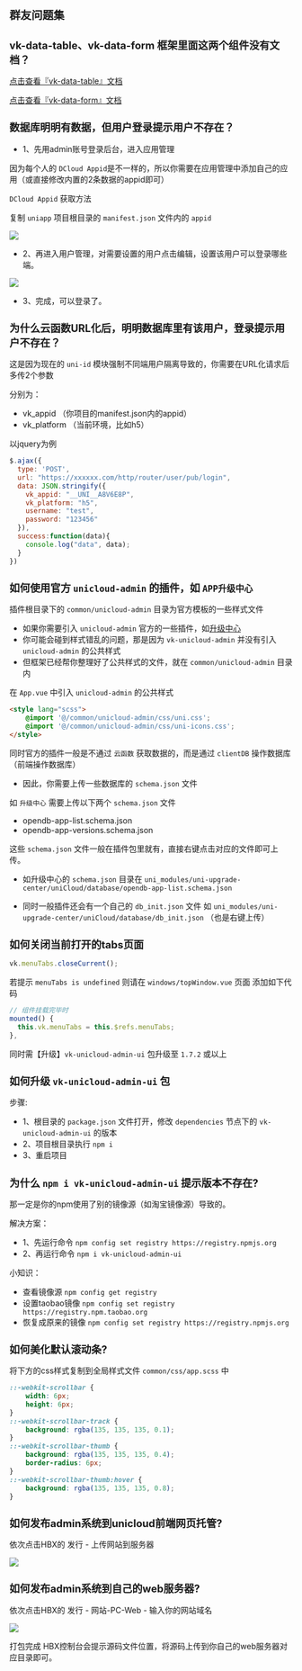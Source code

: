# 群友问题集

## vk-data-table、vk-data-form 框架里面这两个组件没有文档？

[点击查看『vk-data-table』文档](https://vkdoc.fsq.pub/admin/2/table.html)
 
[点击查看『vk-data-form』文档](https://vkdoc.fsq.pub/admin/3/form.html)


## 数据库明明有数据，但用户登录提示用户不存在？

* 1、先用admin账号登录后台，进入应用管理

因为每个人的 `DCloud Appid`是不一样的，所以你需要在应用管理中添加自己的应用（或直接修改内置的2条数据的appid即可）

`DCloud Appid` 获取方法

复制 `uniapp` 项目根目录的 `manifest.json` 文件内的 `appid`

![](https://vkceyugu.cdn.bspapp.com/VKCEYUGU-cf0c5e69-620c-4f3c-84ab-f4619262939f/e717232f-0f18-4dee-8437-5dec2c224920.png)

* 2、再进入用户管理，对需要设置的用户点击编辑，设置该用户可以登录哪些端。

![](https://vkceyugu.cdn.bspapp.com/VKCEYUGU-cf0c5e69-620c-4f3c-84ab-f4619262939f/18cd54d5-bedc-4d4f-bda2-7c339c865257.png)

* 3、完成，可以登录了。

## 为什么云函数URL化后，明明数据库里有该用户，登录提示用户不存在？

这是因为现在的 `uni-id` 模块强制不同端用户隔离导致的，你需要在URL化请求后多传2个参数

分别为：

* vk_appid    （你项目的manifest.json内的appid）
* vk_platform （当前环境，比如h5）

以jquery为例

```js
$.ajax({
  type: 'POST',
  url: "https://xxxxxx.com/http/router/user/pub/login",
  data: JSON.stringify({
    vk_appid: "__UNI__A8V6E8P",
    vk_platform: "h5",
    username: "test",
    password: "123456"
  }),
  success:function(data){
    console.log("data", data);
  }
})
```

## 如何使用官方 `unicloud-admin` 的插件，如 `APP升级中心`

插件根目录下的 `common/unicloud-admin` 目录为官方模板的一些样式文件

* 如果你需要引入 `unicloud-admin` 官方的一些插件，如[升级中心](https://ext.dcloud.net.cn/plugin?id=4470)
* 你可能会碰到样式错乱的问题，那是因为 `vk-unicloud-admin` 并没有引入 `unicloud-admin` 的公共样式
* 但框架已经帮你整理好了公共样式的文件，就在 `common/unicloud-admin` 目录内

在 `App.vue` 中引入 `unicloud-admin` 的公共样式

```html
<style lang="scss">
	@import '@/common/unicloud-admin/css/uni.css';
	@import '@/common/unicloud-admin/css/uni-icons.css';
</style>

```


同时官方的插件一般是不通过 `云函数` 获取数据的，而是通过 `clientDB` 操作数据库（前端操作数据库）

* 因此，你需要上传一些数据库的 `schema.json` 文件

如 `升级中心` 需要上传以下两个 `schema.json` 文件

* opendb-app-list.schema.json
* opendb-app-versions.schema.json

这些 `schema.json` 文件一般在插件包里就有，直接右键点击对应的文件即可上传。

* 如升级中心的 `schema.json` 目录在 `uni_modules/uni-upgrade-center/uniCloud/database/opendb-app-list.schema.json`

* 同时一般插件还会有一个自己的 `db_init.json` 文件 如 `uni_modules/uni-upgrade-center/uniCloud/database/db_init.json` （也是右键上传）


## 如何关闭当前打开的tabs页面

```js
vk.menuTabs.closeCurrent();
```

若提示 `menuTabs is undefined` 则请在 `windows/topWindow.vue` 页面 添加如下代码

```js
// 组件挂载完毕时
mounted() {
  this.vk.menuTabs = this.$refs.menuTabs;
},
```

同时需【升级】`vk-unicloud-admin-ui` 包升级至 `1.7.2` 或以上

## 如何升级 `vk-unicloud-admin-ui` 包

步骤:

* 1、根目录的 `package.json` 文件打开，修改 `dependencies` 节点下的 `vk-unicloud-admin-ui` 的版本
* 2、项目根目录执行 `npm i`
* 3、重启项目




## 为什么 `npm i vk-unicloud-admin-ui` 提示版本不存在?

那一定是你的npm使用了别的镜像源（如淘宝镜像源）导致的。

解决方案：

* 1、先运行命令 `npm config set registry https://registry.npmjs.org`
* 2、再运行命令 `npm i vk-unicloud-admin-ui` 

小知识：

* 查看镜像源 `npm config get registry`
* 设置taobao镜像 `npm config set registry https://registry.npm.taobao.org`
* 恢复成原来的镜像 `npm config set registry https://registry.npmjs.org`


## 如何美化默认滚动条?

将下方的css样式复制到全局样式文件 `common/css/app.scss` 中

```css
::-webkit-scrollbar {
	width: 6px;
	height: 6px;
}
::-webkit-scrollbar-track {
	background: rgba(135, 135, 135, 0.1);
}
::-webkit-scrollbar-thumb {
	background: rgba(135, 135, 135, 0.4);
	border-radius: 6px;
}
::-webkit-scrollbar-thumb:hover {
	background: rgba(135, 135, 135, 0.8);
}
```

## 如何发布admin系统到unicloud前端网页托管?

依次点击HBX的 发行 - 上传网站到服务器

![](https://vkceyugu.cdn.bspapp.com/VKCEYUGU-cf0c5e69-620c-4f3c-84ab-f4619262939f/b7996a5b-6b2c-41e6-8820-a790fabfc091.png)

## 如何发布admin系统到自己的web服务器?

依次点击HBX的 发行 - 网站-PC-Web - 输入你的网站域名

![](https://vkceyugu.cdn.bspapp.com/VKCEYUGU-cf0c5e69-620c-4f3c-84ab-f4619262939f/3fd36d06-e901-4a77-8489-01dfe5cfc492.png)

打包完成 HBX控制台会提示源码文件位置，将源码上传到你自己的web服务器对应目录即可。

<style scoped>
h1{
  font-size:1.4em;
}

h2{
  font-size:1.3em;
}

h3{
  font-size:1.1em;
}
</style>